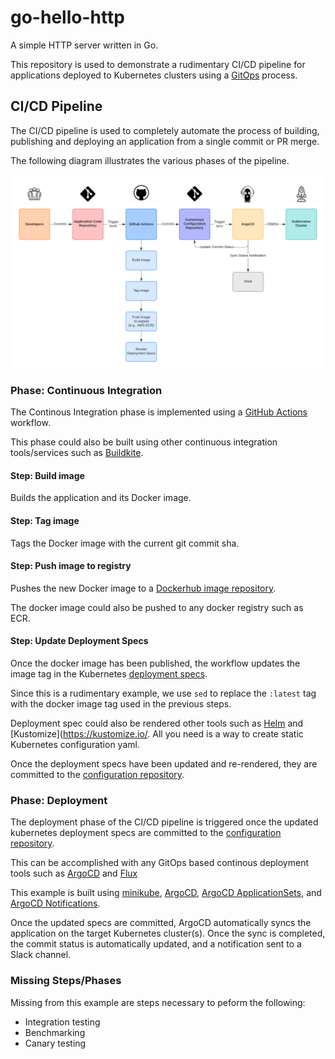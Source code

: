 # go-hello-http

A simple HTTP server written in Go.

This repository is used to demonstrate a rudimentary CI/CD pipeline for applications deployed to Kubernetes clusters using a [GitOps](https://www.gitops.tech/) process. 

## CI/CD Pipeline

The CI/CD pipeline is used to completely automate the process of building, publishing and deploying an application from a single commit or PR merge.

The following diagram illustrates the various phases of the pipeline.

![CI/CD Pipeline](CI_CD_pipeline.png)

### Phase: Continuous Integration

The Continous Integration phase is implemented using a [GitHub Actions](https://github.com/features/actions) workflow. 

This phase could also be built using other continuous integration tools/services such as [Buildkite](https://buildkite.com/).

#### Step: Build image

Builds the application and its Docker image.

#### Step: Tag image

Tags the Docker image with the current git commit sha.

#### Step: Push image to registry

Pushes the new Docker image to a [Dockerhub image repository](https://hub.docker.com/repository/docker/etiennep/go-hello-http).

The docker image could also be pushed to any docker registry such as ECR.

#### Step: Update Deployment Specs

Once the docker image has been published, the workflow updates the image tag in the Kubernetes [deployment specs](kubernetes/app.yaml).

Since this is a rudimentary example, we use `sed` to replace the `:latest` tag with the docker image tag used in the previous steps. 

Deployment spec could also be rendered other tools such as [Helm](https://helm.sh/) and [Kustomize](https://kustomize.io/. All you need is a way to create static Kubernetes configuration yaml.

Once the deployment specs have been updated and re-rendered, they are committed to the [configuration repository](https://github.com/etiennep/k8s-go-hello-http).

### Phase: Deployment

The deployment phase of the CI/CD pipeline is triggered once the updated kubernetes deployment specs are committed to the [configuration repository](https://github.com/etiennep/k8s-go-hello-http).

This can be accomplished with any GitOps based continous deployment tools such as [ArgoCD](https://argoproj.github.io/argo-cd/) and [Flux](https://fluxcd.io/)

This example is built using [minikube](https://minikube.sigs.k8s.iohttps://minikube.sigs.k8s.io/docs/), [ArgoCD](https://argoproj.github.io/argo-cd/), [ArgoCD ApplicationSets](https://argocd-applicationset.readthedocs.io/en/stable/), and [ArgoCD Notifications](https://argocd-notifications.readthedocs.io/en/stable/).

Once the updated specs are committed, ArgoCD automatically syncs the application on the target Kubernetes cluster(s). Once the sync is completed, the commit status is automatically updated, and a notification sent to a Slack channel.

### Missing Steps/Phases

Missing from this example are steps necessary to peform the following:

* Integration testing
* Benchmarking
* Canary testing

